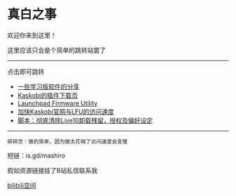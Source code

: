 # 真白之事
欢迎你来到这里！  

这里应该只会是个简单的跳转站罢了

------

点击即可跳转

- [一些学习版软件的分享](mds/share.md)
- [Kaskobi的插件下载页](https://kaskobi.com/downloads)
- [Launchpad Firmware Utility](https://fw.mat1jaczyyy.com)
- [加快Kaskobi官网与LFU的访问速度](/mds/speedaccess.md)
- [脚本：彻底清除Live10卸载残留，授权及偏好设定](/mds/cleanableton.md)

------

`碎碎念：做的简单，因为做太花哨了访问速度会变慢 `

短链：is.gd/mashiro

假如资源链接挂了B站私信联系我

[bilibili空间](https://space.bilibili.com/16215189)